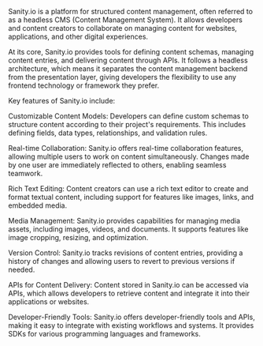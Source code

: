 
Sanity.io is a platform for structured content management, often referred to as a headless CMS (Content Management System). It allows developers and content creators to collaborate on managing content for websites, applications, and other digital experiences.

At its core, Sanity.io provides tools for defining content schemas, managing content entries, and delivering content through APIs. It follows a headless architecture, which means it separates the content management backend from the presentation layer, giving developers the flexibility to use any frontend technology or framework they prefer.

Key features of Sanity.io include:

Customizable Content Models: Developers can define custom schemas to structure content according to their project's requirements. This includes defining fields, data types, relationships, and validation rules.

Real-time Collaboration: Sanity.io offers real-time collaboration features, allowing multiple users to work on content simultaneously. Changes made by one user are immediately reflected to others, enabling seamless teamwork.

Rich Text Editing: Content creators can use a rich text editor to create and format textual content, including support for features like images, links, and embedded media.

Media Management: Sanity.io provides capabilities for managing media assets, including images, videos, and documents. It supports features like image cropping, resizing, and optimization.

Version Control: Sanity.io tracks revisions of content entries, providing a history of changes and allowing users to revert to previous versions if needed.

APIs for Content Delivery: Content stored in Sanity.io can be accessed via APIs, which allows developers to retrieve content and integrate it into their applications or websites.

Developer-Friendly Tools: Sanity.io offers developer-friendly tools and APIs, making it easy to integrate with existing workflows and systems. It provides SDKs for various programming languages and frameworks.